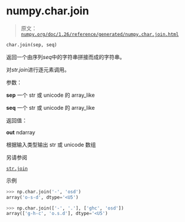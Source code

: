 # numpy.char.join

> 原文：[`numpy.org/doc/1.26/reference/generated/numpy.char.join.html`](https://numpy.org/doc/1.26/reference/generated/numpy.char.join.html)

```py
char.join(sep, seq)
```

返回一个由序列*seq*中的字符串拼接而成的字符串。

对*str.join*进行逐元素调用。

参数：

**sep** 一个 str 或 unicode 的 array_like

**seq** 一个 str 或 unicode 的 array_like

返回值：

**out** ndarray

根据输入类型输出 str 或 unicode 数组

另请参阅

[`str.join`](https://docs.python.org/3/library/stdtypes.html#str.join "(在 Python v3.11 中)")

示例

```py
>>> np.char.join('-', 'osd')
array('o-s-d', dtype='<U5') 
```

```py
>>> np.char.join(['-', '.'], ['ghc', 'osd'])
array(['g-h-c', 'o.s.d'], dtype='<U5') 
```
